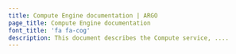 ```yaml
---
title: Compute Engine documentation | ARGO
page_title: Compute Engine documentation
font_title: 'fa fa-cog'
description: This document describes the Compute service, ....
---
```


